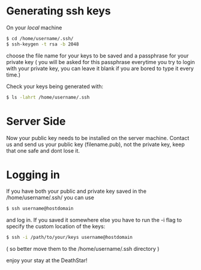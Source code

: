 # Generating ssh keys

On your *local* machine 
```sh
$ cd /home/username/.ssh/
$ ssh-keygen -t rsa -b 2048
```

choose the file name for your keys to be saved and a passphrase for your private key ( you will be asked for this passphrase everytime you try to login with your private key, you can leave it blank if you are bored to type it every time.)

Check your keys being generated with:
```sh
$ ls -lahrt /home/username/.ssh
```

# Server Side
Now your public key needs to be installed on the server machine.
Contact us and send us your public key (filename.pub), not the private key, keep that one safe and dont lose it.

# Logging in

If you have both your public and private key saved in the /home/username/.ssh/ you can use
```sh
$ ssh username@hostdomain
```
and log in. If you saved it somewhere else you have to run the -i flag to specify the custom location of the keys:
```sh
$ ssh -i /path/to/your/keys username@hostdomain
```
( so better move them to the /home/username/.ssh directory )

enjoy your stay at the DeathStar!

